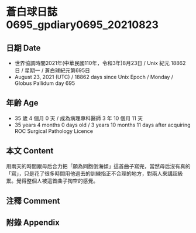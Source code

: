 [_metadata_:encoding]: - "utf-8"
[_metadata_:language]: - "zh-Hant-TW"
[_metadata_:fileformat]: - "markdown"
[_metadata_:MIME_type]: - "text/plain"
[_metadata_:markdown_version]: - "commonmark version 0.30"
[_metadata_:markdown_spec]: - "https://spec.commonmark.org/0.30/"

# 蒼白球日誌0695_gpdiary0695_20210823 #

## 日期 Date ##

* 世界協調時間2021年(中華民國110年，令和3年)8月23日 / Unix 紀元 18862 日 / 星期一 / 蒼白球紀元第695日
* August 23, 2021 (UTC) / 18862 days since Unix Epoch / Monday / Globus Pallidum day 695

## 年齡 Age ##

* 35 歲 4 個月 0 天 / 成為病理專科醫師 3 年 10 個月 11 天
* 35 years 4 months 0 days old / 3 years 10 months 11 days after acquiring ROC Surgical Pathology Licence

## 本文 Content ##

用兩天的時間跟母后合力把「願為同胞倒海傾」這首曲子寫完，當然母后沒有真的「寫」，只是花了很多時間用他過去的訓練指正不合理的地方，對兩人來講超級累。覺得整個人被這首曲子掏空的感覺。

## 注釋 Comment ##

## 附錄 Appendix ##

